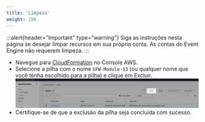 ```yaml
---
title: 'Limpeza'
weight: 156
---
```


:::alert{header="Important" type="warning"}
Siga as instruções nesta página se desejar limpar recursos em sua própria conta. As contas do Event Engine não requerem limpeza.
:::

- Navegue para [CloudFormation](https://console.aws.amazon.com/cloudformation/home) no Console AWS.
- Selecione a pilha com o nome `SFW-Module-13` (ou qualquer nome que você tenha escolhido para a pilha) e clique em Excluir.
  ![CloudFormation exclusão](/static/img/setup/setup-cloudformation-delete.png)
- Certifique-se de que a exclusão da pilha seja concluída com sucesso.
